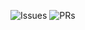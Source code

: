 ![Issues](https://img.shields.io/github/issues/tensorflow/models)
![PRs](https://img.shields.io/github/issues-pr/tensorflow/models)

